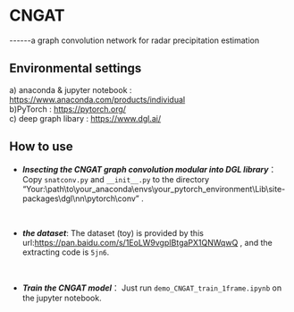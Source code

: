 CNGAT
=========
------a graph convolution network for radar precipitation estimation
<br>
## Environmental settings
a) anaconda & jupyter notebook : https://www.anaconda.com/products/individual
<br>
b)PyTorch : https://pytorch.org/
<br>
c) deep graph libary : https://www.dgl.ai/
<br>
## How to use

* ***Insecting the CNGAT graph convolution modular into DGL library***： Copy `snatconv.py` and `__init__.py` to the directory “Your:\path\to\your_anaconda\envs\your_pytorch_environment\Lib\site-packages\dgl\nn\pytorch\conv” .

<br>

* ***the dataset***: The dataset (toy) is provided by this url:https://pan.baidu.com/s/1EoLW9vgpIBtgaPX1QNWqwQ , and the extracting code is `5jn6`.

<br>

* ***Train the CNGAT model***： Just run `demo_CNGAT_train_1frame.ipynb` on the jupyter notebook.
